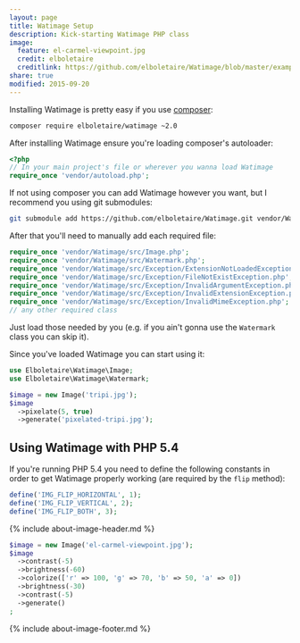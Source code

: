 ```yaml
---
layout: page
title: Watimage Setup
description: Kick-starting Watimage PHP class
image:
  feature: el-carmel-viewpoint.jpg
  credit: elboletaire
  creditlink: https://github.com/elboletaire/Watimage/blob/master/examples/files/LICENSE
share: true
modified: 2015-09-20
---
```


Installing Watimage is pretty easy if you use [composer](https://getcomposer.org):

~~~bash
composer require elboletaire/watimage ~2.0
~~~

After installing Watimage ensure you're loading composer's autoloader:

~~~php
<?php
// In your main project's file or wherever you wanna load Watimage
require_once 'vendor/autoload.php';
~~~

If not using composer you can add Watimage however you want, but I recommend you
using git submodules:

~~~bash
git submodule add https://github.com/elboletaire/Watimage.git vendor/Watimage
~~~

After that you'll need to manually add each required file:

~~~php
require_once 'vendor/Watimage/src/Image.php';
require_once 'vendor/Watimage/src/Watermark.php';
require_once 'vendor/Watimage/src/Exception/ExtensionNotLoadedException.php';
require_once 'vendor/Watimage/src/Exception/FileNotExistException.php';
require_once 'vendor/Watimage/src/Exception/InvalidArgumentException.php';
require_once 'vendor/Watimage/src/Exception/InvalidExtensionException.php';
require_once 'vendor/Watimage/src/Exception/InvalidMimeException.php';
// any other required class
~~~

Just load those needed by you (e.g. if you ain't gonna use the `Watermark` class
you can skip it).

Since you've loaded Watimage you can start using it:

~~~php
use Elboletaire\Watimage\Image;
use Elboletaire\Watimage\Watermark;

$image = new Image('tripi.jpg');
$image
  ->pixelate(5, true)
  ->generate('pixelated-tripi.jpg');
~~~


Using Watimage with PHP 5.4
---------------------------

If you're running PHP 5.4 you need to define the following constants in order to
get Watimage properly working (are required by the `flip` method):

~~~php
define('IMG_FLIP_HORIZONTAL', 1);
define('IMG_FLIP_VERTICAL', 2);
define('IMG_FLIP_BOTH', 3);
~~~

{% include about-image-header.md %}

~~~php
$image = new Image('el-carmel-viewpoint.jpg');
$image
  ->contrast(-5)
  ->brightness(-60)
  ->colorize(['r' => 100, 'g' => 70, 'b' => 50, 'a' => 0])
  ->brightness(-30)
  ->contrast(-5)
  ->generate()
;
~~~

{% include about-image-footer.md %}
